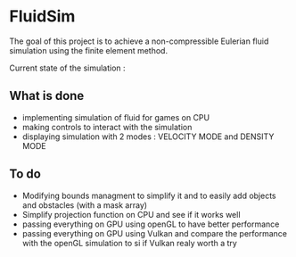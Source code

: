 # FluidSim
The goal of this project is to achieve a non-compressible Eulerian fluid simulation using the finite element method. 

Current state of the simulation : 


## What is done 
- implementing simulation of fluid for games on CPU
- making controls to interact with the simulation
- displaying simulation with 2 modes : VELOCITY MODE and DENSITY MODE

## To do
- Modifying bounds managment to simplify it and to easily add objects and obstacles (with a mask array)
- Simplify projection function on CPU and see if it works well
- passing everything on GPU using openGL to have better performance
- passing everything on GPU using Vulkan and compare the performance with the openGL simulation to si if Vulkan realy worth a try
